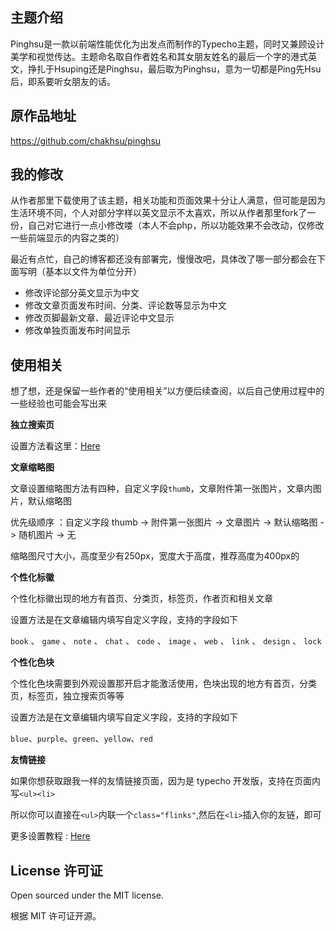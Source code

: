 
## 主题介绍

Pinghsu是一款以前端性能优化为出发点而制作的Typecho主题，同时又兼顾设计美学和视觉传达。主题命名取自作者姓名和其女朋友姓名的最后一个字的港式英文，挣扎于Hsuping还是Pinghsu，最后取为Pinghsu，意为一切都是Ping先Hsu后，即系要听女朋友的话。

## 原作品地址
https://github.com/chakhsu/pinghsu

## 我的修改
从作者那里下载使用了该主题，相关功能和页面效果十分让人满意，但可能是因为生活环境不同，个人对部分字样以英文显示不太喜欢，所以从作者那里fork了一份，自己对它进行一点小修改喽（本人不会php，所以功能效果不会改动，仅修改一些前端显示的内容之类的）

最近有点忙，自己的博客都还没有部署完，慢慢改吧，具体改了哪一部分都会在下面写明（基本以文件为单位分开）

* 修改评论部分英文显示为中文
* 修改文章页面发布时间、分类、评论数等显示为中文
* 修改页脚最新文章、最近评论中文显示
* 修改单独页面发布时间显示

## 使用相关
想了想，还是保留一些作者的“使用相关”以方便后续查阅，以后自己使用过程中的一些经验也可能会写出来

**独立搜索页**

设置方法看这里：[Here](https://www.linpx.com/p/add-a-separate-search-page-to-the-pinghsu-theme.html)

**文章缩略图**

文章设置缩略图方法有四种，自定义字段`thumb`，文章附件第一张图片，文章内图片，默认缩略图

优先级顺序 ：自定义字段 thumb -> 附件第一张图片 -> 文章图片 -> 默认缩略图 -> 随机图片 -> 无

缩略图尺寸大小，高度至少有250px，宽度大于高度，推荐高度为400px的

**个性化标徽**

个性化标徽出现的地方有首页、分类页，标签页，作者页和相关文章

设置方法是在文章编辑内填写自定义字段，支持的字段如下

`book` 、 `game` 、 `note` 、 `chat` 、 `code` 、 `image` 、 `web` 、 `link` 、 `design` 、 `lock`

**个性化色块**

个性化色块需要到外观设置那开启才能激活使用，色块出现的地方有首页，分类页，标签页，独立搜索页等等

设置方法是在文章编辑内填写自定义字段，支持的字段如下

`blue`、`purple`、`green`、`yellow`、`red`

**友情链接**

如果你想获取跟我一样的友情链接页面，因为是 typecho 开发版，支持在页面内写`<ul><li>`

所以你可以直接在`<ul>`内联一个`class="flinks"`,然后在`<li>`插入你的友链，即可

更多设置教程 : [Here](https://www.linpx.com/p/more-detailed-pinghsu-theme-set-tutorial.html)


## License 许可证

Open sourced under the MIT license.

根据 MIT 许可证开源。
